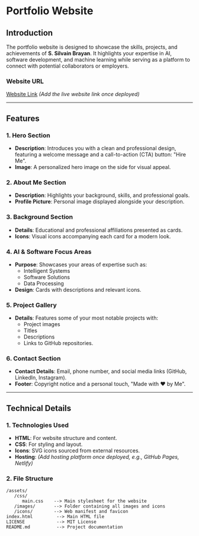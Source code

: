 # Portfolio Website 

## **Introduction**

The portfolio website is designed to showcase the skills, projects, and achievements of **S. Silvain Brayan**. It highlights your expertise in AI, software development, and machine learning while serving as a platform to connect with potential collaborators or employers.

### **Website URL**
[Website Link](#) *(Add the live website link once deployed)*

---

## **Features**

### 1. **Hero Section**
   - **Description**: Introduces you with a clean and professional design, featuring a welcome message and a call-to-action (CTA) button: "Hire Me".
   - **Image**: A personalized hero image on the side for visual appeal.

### 2. **About Me Section**
   - **Description**: Highlights your background, skills, and professional goals.
   - **Profile Picture**: Personal image displayed alongside your description.

### 3. **Background Section**
   - **Details**: Educational and professional affiliations presented as cards.
   - **Icons**: Visual icons accompanying each card for a modern look.

### 4. **AI & Software Focus Areas**
   - **Purpose**: Showcases your areas of expertise such as:
     - Intelligent Systems
     - Software Solutions
     - Data Processing
   - **Design**: Cards with descriptions and relevant icons.

### 5. **Project Gallery**
   - **Details**: Features some of your most notable projects with:
     - Project images
     - Titles
     - Descriptions
     - Links to GitHub repositories.

### 6. **Contact Section**
   - **Contact Details**: Email, phone number, and social media links (GitHub, LinkedIn, Instagram).
   - **Footer**: Copyright notice and a personal touch, "Made with ❤️ by Me".

---

## **Technical Details**

### 1. **Technologies Used**
   - **HTML**: For website structure and content.
   - **CSS**: For styling and layout.
   - **Icons**: SVG icons sourced from external resources.
   - **Hosting**: *(Add hosting platform once deployed, e.g., GitHub Pages, Netlify)*

### 2. **File Structure**
   ```plaintext
   /assets/
      /css/
         main.css    --> Main stylesheet for the website
      /images/       --> Folder containing all images and icons
      /icons/        --> Web manifest and favicon
   index.html         --> Main HTML file
   LICENSE            --> MIT License
   README.md          --> Project documentation
